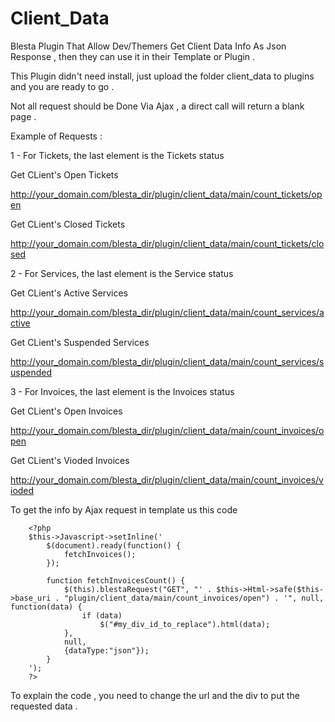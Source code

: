 # Client_Data
Blesta Plugin That Allow Dev/Themers Get Client Data Info As Json Response , then they can use it in their Template or Plugin . 

This Plugin didn't need install, just upload the folder client_data to plugins and you are ready to go . 

Not all request should be Done Via Ajax , a direct call will return a blank page . 

Example of Requests : 

1 - For Tickets, the last element is the Tickets status 

Get CLient's Open Tickets

http://your_domain.com/blesta_dir/plugin/client_data/main/count_tickets/open

Get CLient's Closed Tickets

http://your_domain.com/blesta_dir/plugin/client_data/main/count_tickets/closed



2 - For Services, the last element is the Service status 

Get CLient's Active Services

http://your_domain.com/blesta_dir/plugin/client_data/main/count_services/active

Get CLient's Suspended Services

http://your_domain.com/blesta_dir/plugin/client_data/main/count_services/suspended



3 - For Invoices, the last element is the Invoices status 

Get CLient's Open Invoices

http://your_domain.com/blesta_dir/plugin/client_data/main/count_invoices/open

Get CLient's Vioded Invoices

http://your_domain.com/blesta_dir/plugin/client_data/main/count_invoices/vioded



To get the info by Ajax request in template us this code 

		<?php
		$this->Javascript->setInline('
			$(document).ready(function() {
				fetchInvoices();
			});
			
			function fetchInvoicesCount() {
				$(this).blestaRequest("GET", "' . $this->Html->safe($this->base_uri . "plugin/client_data/main/count_invoices/open") . '", null, function(data) {
					if (data)
						$("#my_div_id_to_replace").html(data);
				},
				null,
				{dataType:"json"});
			}
		');
		?>
    
To explain the code , you need to change the url and the div to put the requested data . 

